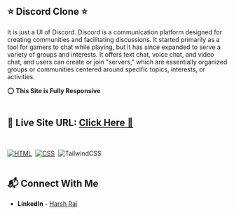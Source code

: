 
## ⭐ Discord Clone ⭐
It is just a UI of Discord. Discord is a communication platform designed for creating communities and facilitating discussions. It started primarily as a tool for gamers to chat while playing, but it has since expanded to serve a variety of groups and interests. It offers text chat, voice chat, and video chat, and users can create or join "servers," which are essentially organized groups or communities centered around specific topics, interests, or activities.

⭕ **This Site is Fully Responsive**
<br>
<br>

## 📌 **Live Site URL:** <a href="https://discord-clone-by-harsh.netlify.app/">**Click Here** 🚀</a>

<br>



[![HTML](https://img.shields.io/badge/html5%20-%23E34F26.svg?&style=for-the-badge&logo=html5&logoColor=white)](https://github.com/prakash-naikwadi)&nbsp;
[![CSS](https://img.shields.io/badge/css3%20-%231572B6.svg?&style=for-the-badge&logo=css3&logoColor=white)](https://github.com/prakash-naikwadi)&nbsp;
<img alt="TailwindCSS" src="https://img.shields.io/badge/Tailwind_CSS-38B2AC?style=for-the-badge&logo=tailwind-css&logoColor=white"/>&nbsp;
<br>
<br>

## 📬 Connect With Me

- **LinkedIn** - [Harsh Raj](https://www.linkedin.com/in/harsh-raj-78a3a414b/)

